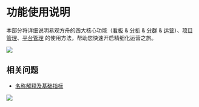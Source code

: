 # 功能使用说明

本部分将详细说明易观方舟的四大核心功能（[看板](./panel.md) & [分析](./analytics.md) & [分群](./segmentation.md) & [运营](./operation.md)）、[项目管理](./project-management.md)、[平台管理](./enterprise-basic-function.md) 的使用方法，帮助您快速开启精细化运营之旅。

![ ](https://imguserradar.analysys.cn/fangzhou/img/2019/01/201901260034296922.png)

## 相关问题

* [名称解释及基础指标](./faq-terms.md)

[![ ](https://imguserradar.analysys.cn/fangzhou/img/2019/01/201901151711159657.jpeg)](https://ark.analysys.cn/view/sign/signup.html?campaign_id=2111486795&utm_campaign=%E6%96%87%E6%A1%A3%E6%B3%A8%E5%86%8C&utm_medium=%E8%87%AA%E5%AA%92%E4%BD%93&utm_source=%E6%96%87%E6%A1%A3&utm_content=&utm_term=)